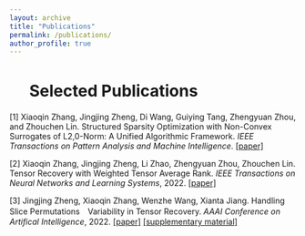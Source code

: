 ```yaml
---
layout: archive
title: "Publications"
permalink: /publications/
author_profile: true
---
```


　
Selected Publications
======

[1] Xiaoqin Zhang, Jingjing Zheng, Di Wang, Guiying Tang, Zhengyuan Zhou, and Zhouchen Lin. Structured Sparsity Optimization with Non-Convex Surrogates of L2,0-Norm: A Unified Algorithmic Framework. *IEEE Transactions on Pattern Analysis and Machine Intelligence*. [[paper]](https://ieeexplore.ieee.org/document/9916142)
 
[2] Xiaoqin Zhang, Jingjing Zheng, Li Zhao, Zhengyuan Zhou, Zhouchen Lin. Tensor Recovery with Weighted Tensor Average Rank. *IEEE Transactions on Neural Networks and Learning Systems*, 2022. [[paper]](https://ieeexplore.ieee.org/document/9804376)

[3] Jingjing Zheng, Xiaoqin Zhang, Wenzhe Wang, Xianta Jiang. Handling Slice Permutations　Variability in Tensor Recovery. *AAAI Conference on Artifical Intelligence*, 2022. [[paper]](https://ojs.aaai.org/index.php/AAAI/article/view/20261) [[supplementary material]](https://github.com/jzheng20/jzheng20.github.io/tree/master/files/aaai22_supplementary_material.pdf)


